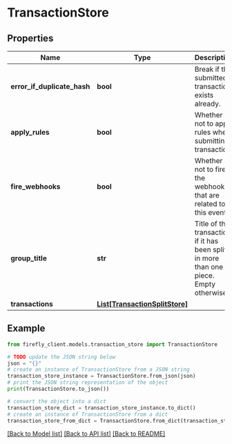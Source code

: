 # TransactionStore


## Properties

Name | Type | Description | Notes
------------ | ------------- | ------------- | -------------
**error_if_duplicate_hash** | **bool** | Break if the submitted transaction exists already. | [optional] 
**apply_rules** | **bool** | Whether or not to apply rules when submitting transaction. | [optional] 
**fire_webhooks** | **bool** | Whether or not to fire the webhooks that are related to this event. | [optional] [default to True]
**group_title** | **str** | Title of the transaction if it has been split in more than one piece. Empty otherwise. | [optional] 
**transactions** | [**List[TransactionSplitStore]**](TransactionSplitStore.md) |  | 

## Example

```python
from firefly_client.models.transaction_store import TransactionStore

# TODO update the JSON string below
json = "{}"
# create an instance of TransactionStore from a JSON string
transaction_store_instance = TransactionStore.from_json(json)
# print the JSON string representation of the object
print(TransactionStore.to_json())

# convert the object into a dict
transaction_store_dict = transaction_store_instance.to_dict()
# create an instance of TransactionStore from a dict
transaction_store_from_dict = TransactionStore.from_dict(transaction_store_dict)
```
[[Back to Model list]](../README.md#documentation-for-models) [[Back to API list]](../README.md#documentation-for-api-endpoints) [[Back to README]](../README.md)


